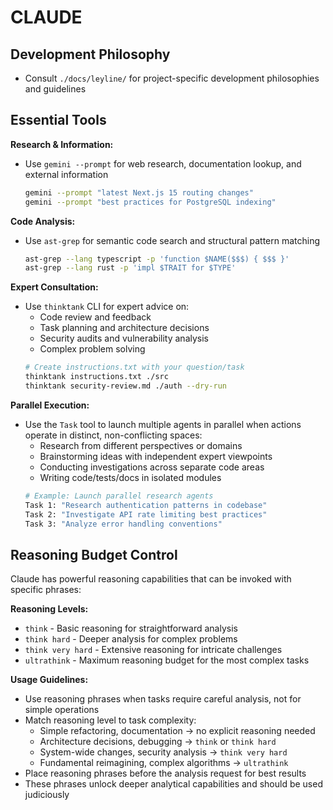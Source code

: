 # CLAUDE

## Development Philosophy

* Consult `./docs/leyline/` for project-specific development philosophies and guidelines

## Essential Tools

**Research & Information:**
* Use `gemini --prompt` for web research, documentation lookup, and external information
  ```bash
  gemini --prompt "latest Next.js 15 routing changes"
  gemini --prompt "best practices for PostgreSQL indexing"
  ```

**Code Analysis:**
* Use `ast-grep` for semantic code search and structural pattern matching
  ```bash
  ast-grep --lang typescript -p 'function $NAME($$$) { $$$ }'
  ast-grep --lang rust -p 'impl $TRAIT for $TYPE'
  ```

**Expert Consultation:**
* Use `thinktank` CLI for expert advice on:
  - Code review and feedback
  - Task planning and architecture decisions
  - Security audits and vulnerability analysis
  - Complex problem solving
  ```bash
  # Create instructions.txt with your question/task
  thinktank instructions.txt ./src
  thinktank security-review.md ./auth --dry-run
  ```

**Parallel Execution:**
* Use the `Task` tool to launch multiple agents in parallel when actions operate in distinct, non-conflicting spaces:
  - Research from different perspectives or domains
  - Brainstorming ideas with independent expert viewpoints
  - Conducting investigations across separate code areas
  - Writing code/tests/docs in isolated modules
  ```bash
  # Example: Launch parallel research agents
  Task 1: "Research authentication patterns in codebase"
  Task 2: "Investigate API rate limiting best practices" 
  Task 3: "Analyze error handling conventions"
  ```

## Reasoning Budget Control

Claude has powerful reasoning capabilities that can be invoked with specific phrases:

**Reasoning Levels:**
* `think` - Basic reasoning for straightforward analysis
* `think hard` - Deeper analysis for complex problems
* `think very hard` - Extensive reasoning for intricate challenges  
* `ultrathink` - Maximum reasoning budget for the most complex tasks

**Usage Guidelines:**
* Use reasoning phrases when tasks require careful analysis, not for simple operations
* Match reasoning level to task complexity:
  - Simple refactoring, documentation → no explicit reasoning needed
  - Architecture decisions, debugging → `think` or `think hard`
  - System-wide changes, security analysis → `think very hard`
  - Fundamental reimagining, complex algorithms → `ultrathink`
* Place reasoning phrases before the analysis request for best results
* These phrases unlock deeper analytical capabilities and should be used judiciously
